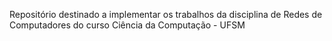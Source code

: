 Repositório destinado a implementar os trabalhos da disciplina de Redes de Computadores do curso Ciência da Computação - UFSM
